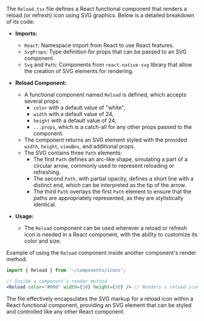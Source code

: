 The `Reload.tsx` file defines a React functional component that renders a reload (or refresh) icon using SVG graphics. Below is a detailed breakdown of its code:

- **Imports:**
  - `React`: Namespace import from React to use React features.
  - `SvgProps`: Type definition for props that can be passed to an SVG component.
  - `Svg` and `Path`: Components from `react-native-svg` library that allow the creation of SVG elements for rendering.

- **Reload Component:**
  - A functional component named `Reload` is defined, which accepts several props:
    - `color` with a default value of "white",
    - `width` with a default value of 24,
    - `height` with a default value of 24,
    - `...props`, which is a catch-all for any other props passed to the component.
  - The component returns an SVG element styled with the provided `width`, `height`, `viewBox`, and additional props.
  - The SVG contains three `Path` elements:
    - The first `Path` defines an arc-like shape, simulating a part of a circular arrow, commonly used to represent reloading or refreshing.
    - The second `Path`, with partial opacity, defines a short line with a distinct end, which can be interpreted as the tip of the arrow.
    - The third `Path` overlays the first `Path` element to ensure that the paths are appropriately represented, as they are stylistically identical.

- **Usage:**
  - The `Reload` component can be used wherever a reload or refresh icon is needed in a React component, with the ability to customize its color and size.

Example of using the `Reload` component inside another component's render method:
```jsx
import { Reload } from '~/components/icons';

// Inside a component's render method
<Reload color="#000" width={30} height={30} /> // Renders a reload icon with a black stroke, width and height of 30 units
```

The file effectively encapsulates the SVG markup for a reload icon within a React functional component, providing an SVG element that can be styled and controlled like any other React component.